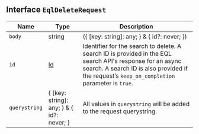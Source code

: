 ## Interface `EqlDeleteRequest`

| Name | Type | Description |
| - | - | - |
| `body` | string | ({ [key: string]: any; } & { id?: never; }) | All values in `body` will be added to the request body. |
| `id` | [Id](./Id.md) | Identifier for the search to delete. A search ID is provided in the EQL search API's response for an async search. A search ID is also provided if the request’s `keep_on_completion` parameter is `true`. |
| `querystring` | { [key: string]: any; } & { id?: never; } | All values in `querystring` will be added to the request querystring. |
